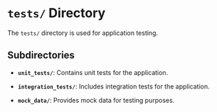 # `tests/` Directory

The `tests/` directory is used for application testing.

## Subdirectories

- **`unit_tests/`**: Contains unit tests for the application.

- **`integration_tests/`**: Includes integration tests for the application.

- **`mock_data/`**: Provides mock data for testing purposes.
